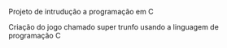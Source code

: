 Projeto de intrudução a programação em C

Criação do jogo chamado super trunfo usando a linguagem de programação C

